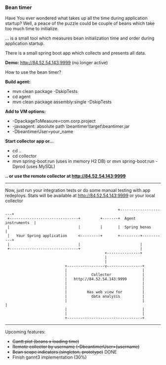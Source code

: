 <h3>Bean timer</h3>

Have You ever wondered what takes up all the time during application startup? Well, a peace of the puzzle could be couple of beans which take too much time to initialize. 

... is a small tool which measures bean initialization time and order during application startup. 

There is a small spring boot app which collects and presents all data. 


**Demo:**
http://84.52.54.143:9999 (no longer active)

How to use the bean timer?


**Build agent:**

* mvn clean package -DskipTests
* cd agent 
* mvn clean package assembly:single -DskipTests

**Add to VM options:**
 * -DpackageToMeasure=com.corp.project 
 * -javaagent: absolute path \beantimer\target\beantimer.jar
 * -DbeantimerUser=your_name

**Start collector app or...**
* cd ..
* cd collector
* mvn spring-boot:run (uses in memory H2 DB)  or  mvn spring-boot:run -Dprod (uses MySQL)

**.. or use the remote collector at http://84.52.54.143:9999**

-----------------------

Now, just run your integration tests or do some manual testing with app redeploys.
Stats will be available at http://84.52.54.143:9999 or your local collector

                                                       +---------------------+
     +-------------------------------+         +-------+  Agent instruments  |
     |                               |         |       |  Spring benas       |
     |   Your Spring application     <---------+       +---------+-----------+
     |                               |                           |
     +-------------------------------+                           |
                                                 +---------------+
                                                 |
                                                 |
                               +-----------------v----------------+
                               |                                  |
                               |           Collector              |
                               |   http://84.52.54.143:9999       |
                               |                                  |
                               |                                  |
                               |         Has web view for         |
                               |           data analysis          |
                               |                                  |                                 |
                               |                                  |
                               |                                  |
                               +----------------------------------+




------------------------

Upcoming features:
* ~~Gantt plot (beans x loading time)~~
* ~~Remote collector by username (-DbeantimerUser={username)~~
* ~~Bean scope indicators (singleton, prototype)~~ DONE
* Finish gannt3 implementation (30%)
